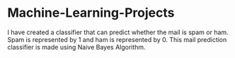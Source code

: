 # Machine-Learning-Projects
I have created a classifier that can predict whether the mail is spam or ham. Spam is represented by 1 and ham is represented by 0.
This mail prediction classifier is made using Naive Bayes Algorithm.
